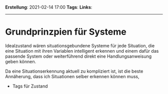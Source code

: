 **Erstellung**: 2021-02-14  17:00
**Tags**:
**Links**:

---
# Grundprinzpien für Systeme
 
 Idealzustand wären situationsgebundene Systeme für jede Situation, die eine Situation mit ihren Variablen intelligent erkennen und einem dafür das passende System oder weiterführend direkt eine Handlungsanweisung geben können.
 
 Da eine Situationserkennung aktuell zu kompliziert ist, ist die beste Annäherung, dass ich Situationen selber erkennen können muss, 
 
- Tags für Zustand
